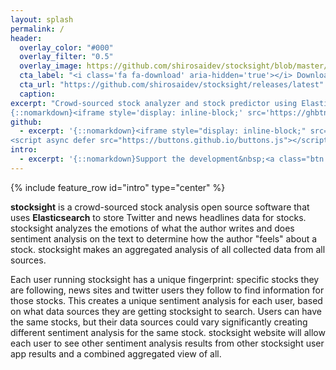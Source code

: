 ```yaml
---
layout: splash
permalink: /
header:
  overlay_color: "#000"
  overlay_filter: "0.5"
  overlay_image: https://github.com/shirosaidev/stocksight/blob/master/docs/_pages/wp2128259-stock-market-wallpapers.jpg?raw=true
  cta_label: "<i class='fa fa-download' aria-hidden='true'></i> Download"
  cta_url: "https://github.com/shirosaidev/stocksight/releases/latest"
  caption:
excerpt: "Crowd-sourced stock analyzer and stock predictor using Elasticsearch, Twitter, News headlines and Python natural language processing and sentiment analysis.<br /> <small><a href='https://github.com/shirosaidev/stocksight/releases/tag/v0.1-b.8'>Latest release v0.1-b.8</a></small><br /><br />
{::nomarkdown}<iframe style='display: inline-block;' src='https://ghbtns.com/github-btn.html?user=shirosaidev&repo=stocksight&type=star&count=true&size=large' frameborder='0' scrolling='0' width='160px' height='30px'></iframe> <iframe style='display: inline-block;' src='https://ghbtns.com/github-btn.html?user=shirosaidev&repo=diskover&type=fork&count=true&size=large' frameborder='0' scrolling='0' width='158px' height='30px'></iframe>{:/nomarkdown}"
github:
  - excerpt: '{::nomarkdown}<iframe style="display: inline-block;" src="https://ghbtns.com/github-btn.html?user=shirosaidev&repo=stocksight&type=star&count=true&size=large" frameborder="0" scrolling="0" width="160px" height="30px"></iframe> <iframe style="display: inline-block;" src="https://ghbtns.com/github-btn.html?user=shirosaidev&repo=stocksight&type=fork&count=true&size=large" frameborder="0" scrolling="0" width="158px" height="30px"></iframe>
<script async defer src="https://buttons.github.io/buttons.js"></script>{:/nomarkdown}'
intro:
  - excerpt: '{::nomarkdown}Support the development&nbsp;<a class="btn btn--primary" href="https://www.patreon.com/shirosaidev" target="_blank" role="button"><i class="fa fa-heart" aria-hidden="true"></i> Sponsor Patreon</a>&nbsp;<a class="btn btn--primary" href="https://www.paypal.com/cgi-bin/webscr?cmd=_s-xclick&hosted_button_id=CLF223XAS4W72" target="_blank" role="button"><i class="fa fa-credit-card" aria-hidden="true"></i> Donate PayPal</a>&nbsp;<a class="btn btn--primary" href="https://github.com/shirosaidev/stocksight" role="button"><i class="fab fa-github-alt" aria-hidden="true"></i> View on GitHub</a>{:/nomarkdown}'
---
```


{% include feature_row id="intro" type="center" %}

<p><strong>stocksight</strong> is a crowd-sourced stock analysis open source software that uses <strong>Elasticsearch</strong> to store Twitter and news headlines data for stocks. stocksight analyzes the emotions of what the author writes and does sentiment analysis on the text to determine how the author "feels" about a stock. stocksight makes an aggregated analysis of all collected data from all sources.</p>
<p>Each user running stocksight has a unique fingerprint: specific stocks they are following, news sites and twitter users they follow to find information for those stocks. This creates a unique sentiment analysis for each user, based on what data sources they are getting stocksight to search. Users can have the same stocks, but their data sources could vary significantly creating different sentiment analysis for the same stock. stocksight website will allow each user to see other sentiment analysis results from other stocksight user app results and a combined aggregated view of all.</p>

